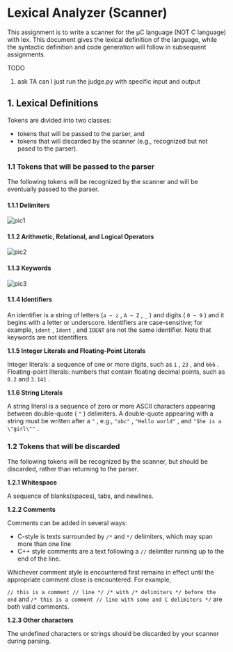 # Lexical Analyzer (Scanner)


This assignment is to write a scanner for the μC language (NOT C language) with lex. This document gives the lexical definition
of the language, while the syntactic definition and code generation will follow in subsequent assignments.

TODO
1. ask TA can I just run the judge.py with specific input and output


## 1. Lexical Definitions


Tokens are divided into two classes:
  - tokens that will be passed to the parser, and
  - tokens that will discarded by the scanner (e.g., recognized but not pased to the parser).

### **1.1 Tokens that will be passed to the parser**

The following tokens will be recognized by the scanner and will be eventually passed to the parser.

#### **1.1.1 Delimiters**

![pic1](https://user-images.githubusercontent.com/44123278/114821521-44b10e00-9df3-11eb-82c9-673ac0d82a42.PNG)

#### **1.1.2 Arithmetic, Relational, and Logical Operators**

![pic2](https://user-images.githubusercontent.com/44123278/114821581-585c7480-9df3-11eb-9bf6-29f2259eb6ad.PNG)

#### **1.1.3 Keywords**

![pic3](https://user-images.githubusercontent.com/44123278/114821606-64e0cd00-9df3-11eb-859c-c1c792a92c1a.PNG)

#### **1.1.4 Identifiers**

An identifier is a string of letters (``a ~ z`` , ``A ~ Z`` , ``_`` ) and digits ( ``0 ~ 9`` ) and it begins with a letter or underscore. Identifiers are
case-sensitive; for example, ``ident`` , ``Ident`` , and ``IDENT`` are not the same identifier. Note that keywords are not identifiers.

**1.1.5 Integer Literals and Floating-Point Literals**

Integer literals: a sequence of one or more digits, such as ``1`` , ``23`` , and ``666`` .
Floating-point literals: numbers that contain floating decimal points, such as ``0.2`` and ``3.141`` .

**1.1.6 String Literals**

A string literal is a sequence of zero or more ASCII characters appearing between double-quote ( ``"`` ) delimiters. A double-quote
appearing with a string must be written after a ``"`` , e.g., ``"abc"`` , ``"Hello world"`` , and ``"She is a \"girl\""`` .

### **1.2 Tokens that will be discarded**

The following tokens will be recognized by the scanner, but should be discarded, rather than returning to the parser.
 
**1.2.1 Whitespace**

A sequence of blanks(spaces), tabs, and newlines.

**1.2.2 Comments**

Comments can be added in several ways:
  - C-style is texts surrounded by ``/*`` and ``*/`` delimiters, which may span more than one line
  - C++ style comments are a text following a ``//`` delimiter running up to the end of the line.

Whichever comment style is encountered first remains in effect until the appropriate comment close is encountered. For
example,

``// this is a comment // line */ /* with /* delimiters */ before the end``
and
``/* this is a comment // line with some and C delimiters */``
are both valid comments.

**1.2.3 Other characters**

The undefined characters or strings should be discarded by your scanner during parsing.

